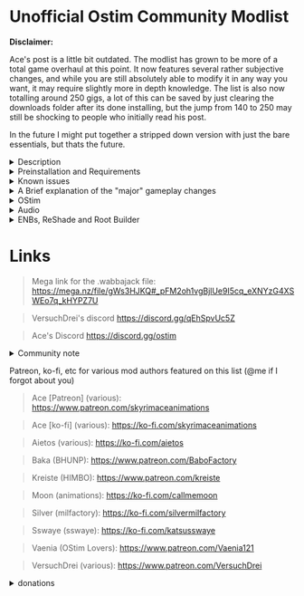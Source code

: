 # Unofficial Ostim Community Modlist

**Disclaimer:**

Ace's post is a little bit outdated. The modlist has grown to be more of a total game overhaul at this point. It now features several rather subjective changes, and while you are still absolutely able to modify it in any way you want, it may require slightly more in depth knowledge. The list is also now totalling around 250 gigs, a lot of this can be saved by just clearing the downloads folder after its done installing, but the jump from 140 to 250 may still be shocking to people who initially read his post.

In the future I might put together a stripped down version with just the bare essentials, but thats the future.


<details>
 <summary>Description</summary>

 ### Description
 
 
* What this isnt

This is not pornrim with barely clothed women, public masturebation, and sexually aggressive wolves, nor it is a hyperrealistic soulslike with a grueling survival mode and a map size that rivals Daggerfall. It's also not an Elysium Remastered clone (no disrespect to the original author) with the small addition of OStim.

* What this is

 It's an aesthetically pleasing and immersive overhaul for nearly every aspect of the game that stays true to The Elder Scrolls style, while adding plenty of spicy roleplay opportunities :^)

The gameplay mods are customizable enhancers to the vanilla Skyrim experience. A lot of subjective quest mods were avoided because they could cause unnecessary bloat.

</details>

<details>
 <summary>Preinstallation and Requirements</summary>
 
 ### Preinstallation
 
 It is recommended that you start with a clean, unmodified, and up to date installation of Skyrim through the Steam store (no GOG, sorry). A modified version may fail to install properly, if at all.
 If you downgraded, validate your files by going to your library, right clicking "The Elder Scrolls V: Skyrim Special Edition", select properties, local files, and then click verify integrity of game files. Alternatively, you can completely uninstall the game and all related files and then reinstall it. After thats done, you can proceed with the installation.
 
 ### Requirements
 
 The only hard requirements to run this modlist are a CPU with AVX2 support and ~260 gigs of storage available.
 
> Recommended specs for 1080p:
> 
> CPU: Ryzen 5 5600/intel i5 11600k
>  
> GPU: RTX 3060 8gb/RX 6600 8gb
>  
> RAM: 16gb ddr4 @2666 mhz
> 
> ~~Basically just generic gaming pc built after 2020~~
> 
> Obviously if your hardware is better, there shouldn't be any issues.
 
 I tried to keep the textures around 2k, but a few misc items, notably mountains and female skin textures, are higher resolution. While the graphical fidelity isn't anywhere near as high as some modlists, it accomplishes my goal of making a list that looks nice, runs nice, and "feels" nice.
 
 </details>
 
<details>
  <summary>Known issues</summary>
 
 ### Bugs and Installation Failures
 
 * **Low FPS In Whiterun** This isn't really a bug, just a side effect of the exterior mods and the density of the grass. It's potentially the heaviest area in the game.
 
 This list only really gets updated whenever any of the major mods it uses do, so small bugs may survive for a while. If you find any major/gamebreaking bugs, please report them to me on discord @Arnold#1526
 
If for any reason the Wabbajack installation fails, please DM me

On the off chance that the game doesnt automatically downgrade, you can use the patcher below.

https://www.nexusmods.com/skyrimspecialedition/mods/57618
 
 </details>
 
<details>
  <summary>A Brief explanation of the "major" gameplay changes</summary>
 
 ### Gameplay overhauls and rebalancing
 
 
 * Melee
 
Melee combat is handled by by ADXP + One Click Power Attack NG, as well as Valvalis Combat - Visceral Tactics. This is a patch that allows the mods Precision, Valhalla Combat, and Valravyn to work together in a cohesive way. Dodge - MCO is also provided. You can adjust these mods and their keybinds in their respective MCMs.

Chemmings Nordic animations for ADXP/MCO were chosen because I just felt like it would fit the best, but you are free to swap it out with any ADXP/MCO compatible moveset you'd like.
 
 * Magic
 
Magic has had dozens of new spells added to the game including Hemomancy, Mysticicsm, Abyss, Lunaris, and Natura. I also included Spellsiphon, an incredibly unique gameplay mod that can automatically integrate both vanilla and modded spells into its system should you choose to use it, the book can be found in High Hrothgar.

 * Races
 
Racial abilities are covered by Evolution - Skyrim Races Rejuvenated. It makes several small changes to make races feel more unique, and not just reskins with a minor power that youll rarely use.

 * Perks
 
Perks are handled by Vokrii. This is an extremely lightweight and minimalistic approach to perk overhauls. You can enjoy the small quality of life improvements it makes without being overwhelmed by an absurd number of changes.

 * Vampires and Werewolves
 
Lycanthropy and Vampirism are handled by Growl and Sacrilege. These two mods, like Vokrii, make small adjustments to the balance of these "diseases" that allows for more diverse and fun playstyles.

 * Stealth
 
Stealth had a few changes to make the vanilla thief more interesting. Book of Shadows adds several new systems such as takedowns, smokebombs, and more. Take a Peak is also included, and allows you to simply look through keyholes, maybe you'll see something fun? :^)
 
 * Survival
 
 Survival is handled by Sunhelm Survival and Camping Lite. These two mods are lightweight, customizable, and entirely optional. You can enable or disable survival through the MCM.
 
 * Camera
 
 True directional movement and Smoothcam are used to make third person gameplay feel a bit more modern. I included a few smoothcam presets, but theres hundreds that you can download off of Nexus if you dont like either of them (or you can just turn off smoothcam in the MCM). First person is handled by Improved Camera. It's also configured for clippingless first person OStim scenes. True direction movement has a target lock feature that is automatically set to m3 (middle mouse button) but this can be changed in the MCM, along with several other things.
 
 * User Interface
 
 The vanilla UI has been completely overhauled by several, fully customizable mods listed below
 
 1. SkyHUD
 2. TrueHUD
 3. MoreHUD
 4. A Matter of Time
 5. Untarnished UI
 
These can all be configured in their respective MCMs.
 
 Almost all of these gameplay mods can be completely ignored, or fully embraced. The choice is yours.
 
 </details>
 
  <details>
  <summary>OStim</summary>
  
  ### OStim
  
  I Tried as hard as I could to integrate this in way that makes sense and doesnt disrupt gameplay. It isnt perfect, but its getting there. We'd be here all day if I listed every mod being used, so I'll just go over a few of my personal favorites
 
 * Rift's Rest
 
 A Witcher style brothel located in Riften. There's a few short stories centered around it that you might enjoy. 
 
 * OStim NPCs
 
 Allows NPCs to engage in scenes without your input. You might find some bandits having fun in a cave and you might hear some noises coming from a locked door in your local inn
 
 * OStim Solutions
 
 An adaptation of an old mod called Sexlab Solutions. You can finally roleplay as a D&D Bard, and fuck your way out of everything
 
 * OStim Lovers
 
 This is a mod that adds high quality fully voiced romance options to several vanilla NPCs. It is mainly intended for a female PC, but gay is okay so go ahead and have fun!
  
> OStim and its add-ons are highly configurable through their respective MCMs, most of them are neatly grouped together and can be found by just typing "O" in the MCM filter.
 
 Remember, OStim isnt just about sex, it adds a lot more depth and realism to the game.
  
 </details>
 
<details>
 <summary>Audio</summary>
 
 ### SFX
 
 Every vanilla sound has been improved or changed. A lot of these changes can be subjective, but luckily they can all be easily disabled by scrolling down to the ***Sounds*** seperator in MO2
 
 ### Music
 
 Just like SFX, the vanilla audio has been improved and a lot of new music has been added. Also, like the SFX changes, the additions can be incredibly subjective and are easily disabled by scrolling down to the ***Sounds*** in MO2
 
 </details>
 
<details>
  <summary>ENBs, ReShade and Root Builder</summary>
 
 ### ENB

 Managing ENB presets is easier than ever thanks to Root Builder! Install them through MO2 like any other mod, and let Root Builder take care of it. If it doesn't work the first time, reinstall and select [Manual]
 
 Right click <data>, create directory, and name it "root". Then just drag and drop enbseries.ini, enblocal.ini, and the enbseries folder into the directory you just made. If done properly, it should look like this
 
 ![image](https://user-images.githubusercontent.com/122011472/224231824-0c7f8f4b-c85d-42b3-bd82-0dbfc001d258.png)
 
 Now you can disable or enable it whenever you want just like any other mod :)

Most of the included textures are Complex Parallax compatible. If an ENB preset you installed doesnt have complex parallax enabled by default, open up the enbseries.ini, and change the following settings to look like this

 1. EnableTerrainParallax=false
 2. EnableComplexGrass=true
 3. EnableComplexGrassCollisions=true
 4. EnableTerrainBlending=true
 5. EnableComplexParallax=true
 6. EnableComplexParallaxShadows=true
 7. EnableComplexTerrainParallax=true
 8. EnableComplexTerrainParallaxShadows=true

 
 If any of these lines are missing from the enbseries.ini, you can simply copy and paste the missing lines into the file. It will work just fine.
 
 The list comes pre-installed with Rudy for NAT 3. Other ENB presets I highly recommend are NAT 3.1, Berserkyr, and Cabbage.

If you want to change the weather to anything other than NAT, Azurite, Vivid Weathers, or Aequinoctium, you should disable ***FWMF for Fantasy Paper Maps Weather and Lighting Fix.esp***

![image](https://user-images.githubusercontent.com/122011472/224233588-68c316a5-8cc2-4849-aa24-9caad041069c.png)
 
### ReShade
 
Since I dont personally use ReShade, I unfortunately cannot write a very good guide on it. Thankfully, the legendary Sswaye himself has written an excellent guide. Check out his collection! https://www.nexusmods.com/skyrimspecialedition/mods/78502
 
 </details>
 

# Links

>Mega link for the .wabbajack file: https://mega.nz/file/gWs3HJKQ#_pFM2oh1vgBjlUe9I5cq_eXNYzG4XSWEo7q_kHYPZ7U

>VersuchDrei's discord https://discord.gg/qEhSpvUc5Z
 
>Ace's Discord https://discord.gg/ostim
 
 <details>
  <summary>Community note</summary>
  
  ### There are two discords

  Since there can't technically be an "official" OStim discord (to my knowledge), both of the servers listed are "official". Feel free to join both.
  
 </details>
 
Patreon, ko-fi, etc for various mod authors featured on this list (@me if I forgot about you)
 
>Ace [Patreon] (various): https://www.patreon.com/skyrimaceanimations

>Ace [ko-fi] (various): https://ko-fi.com/skyrimaceanimations
 
>Aietos (various): https://ko-fi.com/aietos
 
>Baka (BHUNP): https://www.patreon.com/BaboFactory
 
>Kreiste (HIMBO): https://www.patreon.com/kreiste

>Moon (animations): https://ko-fi.com/callmemoon

>Silver (milfactory): https://ko-fi.com/silvermilfactory

>Sswaye (sswaye): https://ko-fi.com/katsusswaye

>Vaenia (OStim Lovers): https://www.patreon.com/Vaenia121
 
>VersuchDrei (various): https://www.patreon.com/VersuchDrei
 
 <Details>
  <summary>donations</summary>
 
  I am simply compiling a list that I would be making for myself anyways. If you feel the need to donate, spin a wheel and pick any of the amazing authors above. They have put in hundreds, if not thousands, of hours of work to make Skyrim as good of a game as it is today.
  
  </details>
